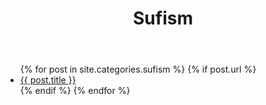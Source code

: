 ﻿---
title: Sufism
layout: page
active: sufism
permalink: /sufism/
---

<article class="post">
<ul class="posts">
  {% for post in site.categories.sufism %}
    {% if post.url %}
    <li>
    <a href="{{ post.url }}">{{ post.title }}</a>
    </li>
    {% endif %}
  {% endfor %}
</ul>
</article>